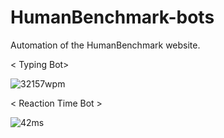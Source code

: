 # HumanBenchmark-bots
Automation of the HumanBenchmark website.

< Typing Bot>

![32157wpm](https://user-images.githubusercontent.com/75546186/189984720-4e6d88e1-e592-4ae7-b748-3f05443baec9.png)

< Reaction Time Bot >

![42ms](https://user-images.githubusercontent.com/75546186/189987759-f6d0e9e6-dca3-46e7-92ef-2ad56be307d3.png)
